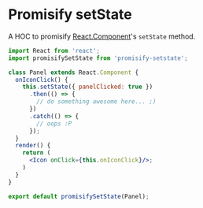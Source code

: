 # Promisify setState

A HOC to promisify [React.Component](https://reactjs.org/docs/glossary.html#components)'s `setState` method.

```jsx
import React from 'react';
import promisifySetState from 'promisify-setstate';

class Panel extends React.Component {
  onIconClick() {
    this.setState({ panelClicked: true })
      .then(() => {
        // do something awesome here... ;)
      })
      .catch(() => {
        // oops :P
      });
  }
  render() {
    return (
      <Icon onClick={this.onIconClick}/>;
    )
  }
}

export default promisifySetState(Panel);
```
